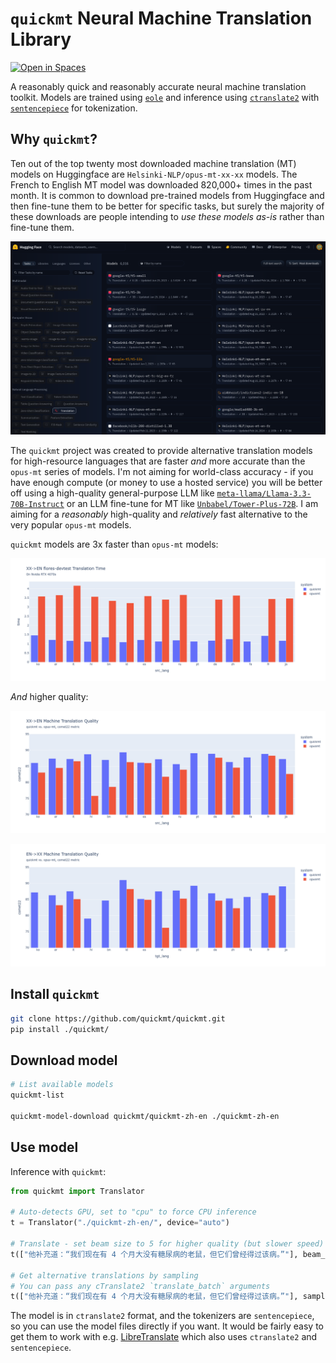 # `quickmt` Neural Machine Translation Library 

[![Open in Spaces](https://huggingface.co/datasets/huggingface/badges/resolve/main/open-in-hf-spaces-lg.svg)]([https://huggingface.co/spaces](https://huggingface.co/spaces/quickmt/QuickMT-Demo))

A reasonably quick and reasonably accurate neural machine translation toolkit. Models are trained using [`eole`](https://github.com/eole-nlp/eole) and inference using [`ctranslate2`](https://github.com/OpenNMT/CTranslate2) with [`sentencepiece`](https://github.com/google/sentencepiece) for tokenization.

## Why `quickmt`?

Ten out of the top twenty most downloaded machine translation (MT) models on Huggingface are `Helsinki-NLP/opus-mt-xx-xx` models. The French to English MT model was downloaded 820,000+ times in the past month. It is common to download pre-trained models from Huggingface and then fine-tune them to be better for specific tasks, but surely the majority of these downloads are people intending to *use these models as-is* rather than fine-tune them. 

![Top MT Models on Huggingface](docs/blogs/img/top-hf-translation-models.png)

The `quickmt` project was created to provide alternative translation models for high-resource languages that are faster *and* more accurate than the `opus-mt` series of models. I'm not aiming for world-class accuracy - if you have enough compute (or money to use a hosted service) you will be better off using a high-quality general-purpose LLM like [`meta-llama/Llama-3.3-70B-Instruct`](https://huggingface.co/meta-llama/Llama-3.3-70B-Instruct) or an LLM fine-tune for MT like [`Unbabel/Tower-Plus-72B`](https://huggingface.co/Unbabel/Tower-Plus-72B). I am aiming for a *reasonably* high-quality and *relatively* fast alternative to the very popular `opus-mt` models. 

`quickmt` models are 3x faster than `opus-mt` models:

![opus-mt vs. quickmt speed comparison](docs/blogs/img/quickmt-opusmt-speed.png)

*And* higher quality:

![opus-mt vs. quickmt quality comparison](docs/blogs/img/quickmt-vs-opusmt-to-english.png)

![opus-mt vs. quickmt quality comparison](docs/blogs/img/quickmt-vs-opusmt-from-english.png)

## Install `quickmt`

```bash
git clone https://github.com/quickmt/quickmt.git
pip install ./quickmt/
```

## Download model

```bash
# List available models
quickmt-list

quickmt-model-download quickmt/quickmt-zh-en ./quickmt-zh-en
```

## Use model

Inference with `quickmt`:

```python
from quickmt import Translator

# Auto-detects GPU, set to "cpu" to force CPU inference
t = Translator("./quickmt-zh-en/", device="auto")

# Translate - set beam size to 5 for higher quality (but slower speed)
t(["他补充道：“我们现在有 4 个月大没有糖尿病的老鼠，但它们曾经得过该病。”"], beam_size=1)

# Get alternative translations by sampling
# You can pass any cTranslate2 `translate_batch` arguments
t(["他补充道：“我们现在有 4 个月大没有糖尿病的老鼠，但它们曾经得过该病。”"], sampling_temperature=1.2, beam_size=1, sampling_topk=50, sampling_topp=0.9)
```

The model is in `ctranslate2` format, and the tokenizers are `sentencepiece`, so you can use the model files directly if you want. It would be fairly easy to get them to work with e.g. [LibreTranslate](https://libretranslate.com/) which also uses `ctranslate2` and `sentencepiece`.
